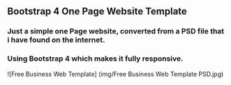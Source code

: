## Bootstrap 4 One Page Website Template

### Just a simple one Page website, converted from a PSD file that i have found on the internet.

### Using Bootstrap 4 which makes it fully responsive.

![Free Business Web Template]
(img/Free Business Web Template PSD.jpg)
